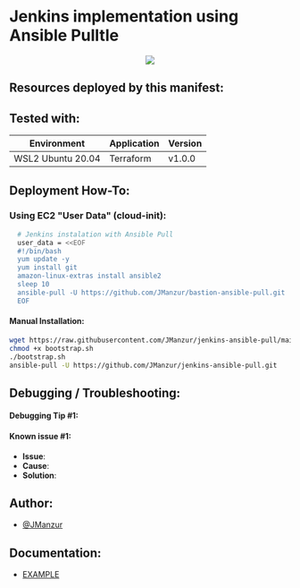 # Jenkins implementation using Ansible Pulltle
<div align="center">
 <img src="https://1.bp.blogspot.com/-b7YyMHGBZ08/YYFHdXDqH_I/AAAAAAAAFuY/TFO2pYNrCeEkfFVtI8WVDl2LHrpxlz-BwCLcBGAsYHQ/s16000/under_const.jpg"</img>
</div>

## Resources deployed by this manifest:

## Tested with: 

| Environment | Application | Version  |
| ----------------- |-----------|---------|
| WSL2 Ubuntu 20.04 | Terraform | v1.0.0  |

## Deployment How-To:


### Using EC2 "User Data" (cloud-init):

```bash
  # Jenkins instalation with Ansible Pull
  user_data = <<EOF
  #!/bin/bash
  yum update -y
  yum install git
  amazon-linux-extras install ansible2
  sleep 10
  ansible-pull -U https://github.com/JManzur/bastion-ansible-pull.git
  EOF
```
#### Manual Installation:

```bash
wget https://raw.githubusercontent.com/JManzur/jenkins-ansible-pull/main/bootstrap.sh
chmod +x bootstrap.sh
./bootstrap.sh
ansible-pull -U https://github.com/JManzur/jenkins-ansible-pull.git
```

## Debugging / Troubleshooting:

#### **Debugging Tip #1**: 

#### **Known issue #1**: 
 - **Issue**: 
- **Cause**: 
- **Solution**: 

## Author:

- [@JManzur](https://jmanzur.com.ar)

## Documentation:

- [EXAMPLE](URL)